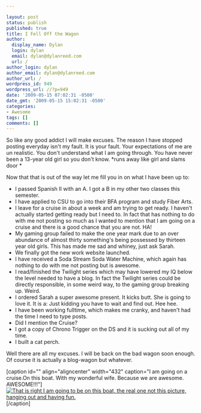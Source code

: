 ```yaml
---

layout: post
status: publish
published: true
title: I Fell Off the Wagon
author:
  display_name: Dylan
  login: dylan
  email: dylan@dylanreed.com
  url: /
author_login: dylan
author_email: dylan@dylanreed.com
author_url: /
wordpress_id: 949
wordpress_url: //?p=949
date: '2009-05-15 07:02:31 -0500'
date_gmt: '2009-05-15 15:02:31 -0500'
categories:
- Awesome
tags: []
comments: []
---
```


So like any good addict I will make excuses. The reason I have stopped posting everyday isn't my fault. It is your fault. Your expectations of me are un realistic. You don't understand what I am going through. You have never been a 13-year old girl so you don't know. *runs away like girl and slams door *

Now that that is out of the way let me fill you in on what I have been up to:

  * I passed Spanish II with an A. I got a B in my other two classes this semester.
  * I have applied to CSU to go into their BFA program and study Fiber Arts.
  * I leave for a cruise in about a week and am trying to get ready. I haven't actually started getting ready but I need to. In fact that has nothing to do with me not posting so much as I wanted to mention that I am going on a cruise and there is a good chance that you are not. HA!
  * My gaming group failed to make the one year mark due to an over abundance of almost thirty something's being possessed by thirteen year old girls. This has made me sad and whiney, just ask Sarah.
  * We finally got the new work website launched.
  * I have received a Soda Stream Soda Water Machine, which again has nothing to do with me not posting but is awesome.
  * I read/finished the Twilight series which may have lowered my IQ below the level needed to have a blog. In fact the Twilight series could be directly responsible, in some weird way, to the gaming group breaking up. Weird.
  * I ordered Sarah a super awesome present. It kicks butt. She is going to love it. It is a: Just kidding you have to wait and find out. Hee hee.
  * I have been working fulltime, which makes me cranky, and haven't had the time I need to type posts.
  * Did I mention the Cruise?
  * I got a copy of Chrono Trigger on the DS and it is sucking out all of my time.
  * I built a cat perch.
  


  
Well there are all my excuses. I will be back on the bad wagon soon enough. Of course it is actually a blog-wagon but whatever. 

 

[caption id="" align="aligncenter" width="432" caption="I am going on a cruise.On this boat. With my wonderful wife. Because we are awesome. AWESOME!!!"][![That is right I am going to be on this boat, the real one not this picture, hanging out and having fun. ][1]][2][/caption]

   [1]: http://www.cruiseweb.nl/images/dwarsdoorsnede/DisneyWonder.jpg (Disney Magic)
   [2]: http://www.cruiseweb.nl/images/dwarsdoorsnede/DisneyWonder.jpg

 

 
